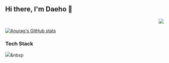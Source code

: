 ## Hi there, I'm Daeho 👋


<div align=right>
  
![](https://komarev.com/ghpvc/?username=ingdaeho&color=green&style=plastic&label=PROFILE+VIEWS)
  
</div>


[![Anurag's GitHub stats](https://github-readme-stats.vercel.app/api?username=ingdaeho&theme=merko&show_icons=true)](https://github.com/anuraghazra/github-readme-stats)

### Tech Stack
<img src="https://img.shields.io/badge/JavaScript-F7DF1E?style=plastic&logo=JavaScript&logoColor=yellow"/></a>&nbsp 


